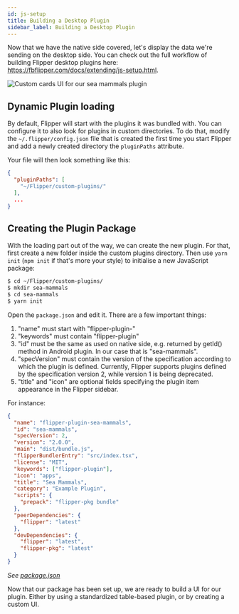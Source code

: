 ```yaml
---
id: js-setup
title: Building a Desktop Plugin
sidebar_label: Building a Desktop Plugin
---
```


Now that we have the native side covered, let's display the data we're sending
on the desktop side. You can check out the full workflow of building Flipper desktop
plugins here: https://fbflipper.com/docs/extending/js-setup.html.

![Custom cards UI for our sea mammals plugin](assets/js-custom.png)

## Dynamic Plugin loading

By default, Flipper will start with the plugins it was bundled with. You can
configure it to also look for plugins in custom directories. To do that,
modify the `~/.flipper/config.json` file that is created the first time
you start Flipper and add a newly created directory the `pluginPaths` attribute.

Your file will then look something like this:

```json
{
  "pluginPaths": [
    "~/Flipper/custom-plugins/"
  ],
  ...
}
```

## Creating the Plugin Package

With the loading part out of the way, we can create the new plugin. For that, first
create a new folder inside the custom plugins directory. Then use `yarn init` (`npm init` if that's more your style)
to initialise a new JavaScript package:

```bash
$ cd ~/Flipper/custom-plugins/
$ mkdir sea-mammals
$ cd sea-mammals
$ yarn init
```

Open the `package.json` and edit it. There are a few important things:
1) "name" must start with "flipper-plugin-"
2) "keywords" must contain "flipper-plugin"
3) "id" must be the same as used on native side, e.g. returned by getId() method in Android plugin. In our case that is "sea-mammals".
4) "specVersion" must contain the version of the specification according to which the plugin is defined.  Currently, Flipper supports plugins defined by the specification version 2, while version 1 is being deprecated.
5) "title" and "icon" are optional fields specifying the plugin item appearance in the Flipper sidebar.

For instance:

```json
{
  "name": "flipper-plugin-sea-mammals",
  "id": "sea-mammals",
  "specVersion": 2,
  "version": "2.0.0",
  "main": "dist/bundle.js",
  "flipperBundlerEntry": "src/index.tsx",
  "license": "MIT",
  "keywords": ["flipper-plugin"],
  "icon": "apps",
  "title": "Sea Mammals",
  "category": "Example Plugin",
  "scripts": {
    "prepack": "flipper-pkg bundle"
  },
  "peerDependencies": {
    "flipper": "latest"
  },
  "devDependencies": {
    "flipper": "latest",
    "flipper-pkg": "latest"
  }
}
```
*See [package.json](https://github.com/facebook/flipper/blob/master/desktop/plugins/seamammals/package.json)*

Now that our package has been set up, we are ready to build a UI for our plugin. Either by using a standardized table-based plugin, or by creating a custom UI.

